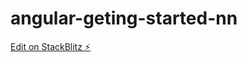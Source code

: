 # angular-geting-started-nn

[Edit on StackBlitz ⚡️](https://stackblitz.com/edit/angular-geting-started-nn)